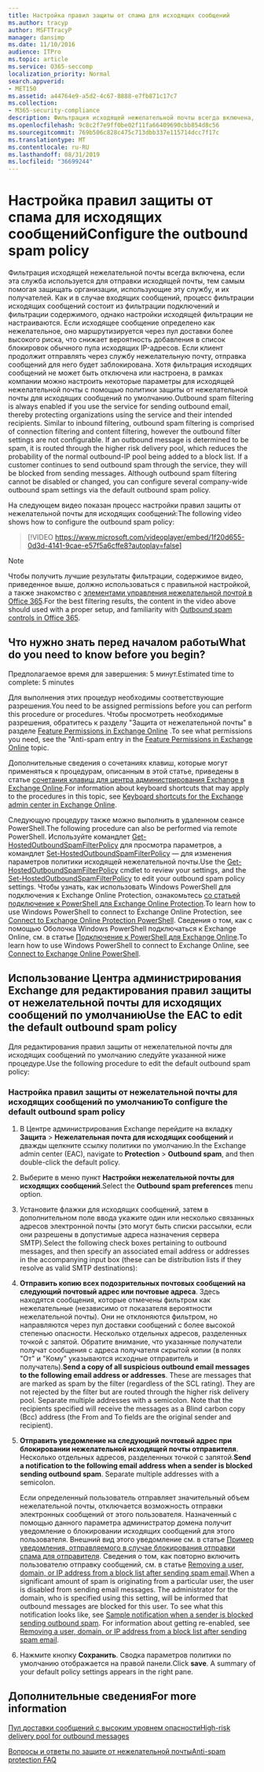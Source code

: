 ```yaml
---
title: Настройка правил защиты от спама для исходящих сообщений
ms.author: tracyp
author: MSFTTracyP
manager: dansimp
ms.date: 11/10/2016
audience: ITPro
ms.topic: article
ms.service: O365-seccomp
localization_priority: Normal
search.appverid:
- MET150
ms.assetid: a44764e9-a5d2-4c67-8888-e7fb871c17c7
ms.collection:
- M365-security-compliance
description: Фильтрация исходящей нежелательной почты всегда включена, если эта служба используется для отправки исходящей почты, тем самым помогая защищать организации, использующие эту службу, и их получателей.
ms.openlocfilehash: 9c8c2f7e9ff0be02f11fa66409690cbb854d8c56
ms.sourcegitcommit: 769b506c828c475c713dbb337e115714dcc7f17c
ms.translationtype: MT
ms.contentlocale: ru-RU
ms.lasthandoff: 08/31/2019
ms.locfileid: "36699244"
---
```

# <a name="configure-the-outbound-spam-policy"></a><span data-ttu-id="97436-103">Настройка правил защиты от спама для исходящих сообщений</span><span class="sxs-lookup"><span data-stu-id="97436-103">Configure the outbound spam policy</span></span>

<span data-ttu-id="97436-p101">Фильтрация исходящей нежелательной почты всегда включена, если эта служба используется для отправки исходящей почты, тем самым помогая защищать организации, использующие эту службу, и их получателей. Как и в случае входящих сообщений, процесс фильтрации исходящих сообщений состоит из фильтрации подключений и фильтрации содержимого, однако настройки исходящей фильтрации не настраиваются. Если исходящее сообщение определено как нежелательное, оно маршрутизируется через пул доставки более высокого риска, что снижает вероятность добавления в список блокировок обычного пула исходящих IP-адресов. Если клиент продолжит отправлять через службу нежелательную почту, отправка сообщений для него будет заблокирована. Хотя фильтрация исходящих сообщений не может быть отключена или настроена, в рамках компании можно настроить некоторые параметры для исходящей нежелательной почты с помощью политики защиты от нежелательной почты для исходящих сообщений по умолчанию.</span><span class="sxs-lookup"><span data-stu-id="97436-p101">Outbound spam filtering is always enabled if you use the service for sending outbound email, thereby protecting organizations using the service and their intended recipients. Similar to inbound filtering, outbound spam filtering is comprised of connection filtering and content filtering, however the outbound filter settings are not configurable. If an outbound message is determined to be spam, it is routed through the higher risk delivery pool, which reduces the probability of the normal outbound-IP pool being added to a block list. If a customer continues to send outbound spam through the service, they will be blocked from sending messages. Although outbound spam filtering cannot be disabled or changed, you can configure several company-wide outbound spam settings via the default outbound spam policy.</span></span> 
  
<span data-ttu-id="97436-109">На следующем видео показан процесс настройки правил защиты от нежелательной почты для исходящих сообщений:</span><span class="sxs-lookup"><span data-stu-id="97436-109">The following video shows how to configure the outbound spam policy:</span></span>
  
> [!VIDEO https://www.microsoft.com/videoplayer/embed/1f20d655-0d3d-4141-9cae-e57f5a6cffe8?autoplay=false]
  
> [!NOTE]
> <span data-ttu-id="97436-110">Чтобы получить лучшие результаты фильтрации, содержимое видео, приведенное выше, должно использоваться с правильной настройкой, а также знакомство с [элементами управления нежелательной почтой в Office 365](https://docs.microsoft.com/office365/securitycompliance/outbound-spam-controls).</span><span class="sxs-lookup"><span data-stu-id="97436-110">For the best filtering results, the content in the video above should used with a proper setup, and familiarity with [Outbound spam controls in Office 365](https://docs.microsoft.com/office365/securitycompliance/outbound-spam-controls).</span></span>

## <a name="what-do-you-need-to-know-before-you-begin"></a><span data-ttu-id="97436-111">Что нужно знать перед началом работы</span><span class="sxs-lookup"><span data-stu-id="97436-111">What do you need to know before you begin?</span></span>
<span data-ttu-id="97436-112"><a name="sectionSection0"> </a></span><span class="sxs-lookup"><span data-stu-id="97436-112"></span></span>

<span data-ttu-id="97436-113">Предполагаемое время для завершения: 5 минут.</span><span class="sxs-lookup"><span data-stu-id="97436-113">Estimated time to complete: 5 minutes</span></span>
  
<span data-ttu-id="97436-114">Для выполнения этих процедур необходимы соответствующие разрешения.</span><span class="sxs-lookup"><span data-stu-id="97436-114">You need to be assigned permissions before you can perform this procedure or procedures.</span></span> <span data-ttu-id="97436-115">Чтобы просмотреть необходимые разрешения, обратитесь к разделу "Защита от нежелательной почты" в разделе [Feature Permissions in Exchange Online](http://technet.microsoft.com/library/15073ce1-0917-403b-8839-02a2ebc96e16.aspx) .</span><span class="sxs-lookup"><span data-stu-id="97436-115">To see what permissions you need, see the "Anti-spam entry in the [Feature Permissions in Exchange Online](http://technet.microsoft.com/library/15073ce1-0917-403b-8839-02a2ebc96e16.aspx) topic.</span></span> 
  
<span data-ttu-id="97436-116">Дополнительные сведения о сочетаниях клавиш, которые могут применяться к процедурам, описанным в этой статье, приведены в статье [сочетания клавиш для центра администрирования Exchange в Exchange Online](https://docs.microsoft.com/Exchange/accessibility/keyboard-shortcuts-in-admin-center).</span><span class="sxs-lookup"><span data-stu-id="97436-116">For information about keyboard shortcuts that may apply to the procedures in this topic, see [Keyboard shortcuts for the Exchange admin center in Exchange Online](https://docs.microsoft.com/Exchange/accessibility/keyboard-shortcuts-in-admin-center).</span></span>
  
<span data-ttu-id="97436-117">Следующую процедуру также можно выполнить в удаленном сеансе PowerShell.</span><span class="sxs-lookup"><span data-stu-id="97436-117">The following procedure can also be performed via remote PowerShell.</span></span> <span data-ttu-id="97436-118">Используйте командлет [Get-HostedOutboundSpamFilterPolicy](http://technet.microsoft.com/library/8f15c83c-c10a-4d9d-b135-35321430bdc2.aspx) для просмотра параметров, а командлет [Set-HostedOutboundSpamFilterPolicy](http://technet.microsoft.com/library/665d1b04-d4b5-4a0e-811a-4e37096ccbfd.aspx) — для изменения параметров политики исходящей нежелательной почты.</span><span class="sxs-lookup"><span data-stu-id="97436-118">Use the [Get-HostedOutboundSpamFilterPolicy](http://technet.microsoft.com/library/8f15c83c-c10a-4d9d-b135-35321430bdc2.aspx) cmdlet to review your settings, and the [Set-HostedOutboundSpamFilterPolicy](http://technet.microsoft.com/library/665d1b04-d4b5-4a0e-811a-4e37096ccbfd.aspx) to edit your outbound spam policy settings.</span></span> <span data-ttu-id="97436-119">Чтобы узнать, как использовать Windows PowerShell для подключения к Exchange Online Protection, ознакомьтесь [со статьей подключение к PowerShell для Exchange Online Protection](https://go.microsoft.com/fwlink/p/?linkid=627290).</span><span class="sxs-lookup"><span data-stu-id="97436-119">To learn how to use Windows PowerShell to connect to Exchange Online Protection, see [Connect to Exchange Online Protection PowerShell](https://go.microsoft.com/fwlink/p/?linkid=627290).</span></span> <span data-ttu-id="97436-120">Сведения о том, как с помощью Оболочка Windows PowerShell подключаться к Exchange Online, см. в статье [Подключение к PowerShell для Exchange Online](https://go.microsoft.com/fwlink/p/?linkid=396554).</span><span class="sxs-lookup"><span data-stu-id="97436-120">To learn how to use Windows PowerShell to connect to Exchange Online, see [Connect to Exchange Online PowerShell](https://go.microsoft.com/fwlink/p/?linkid=396554).</span></span>
  
## <a name="use-the-eac-to-edit-the-default-outbound-spam-policy"></a><span data-ttu-id="97436-121">Использование Центра администрирования Exchange для редактирования правил защиты от нежелательной почты для исходящих сообщений по умолчанию</span><span class="sxs-lookup"><span data-stu-id="97436-121">Use the EAC to edit the default outbound spam policy</span></span>
<span data-ttu-id="97436-122"><a name="sectionSection1"> </a></span><span class="sxs-lookup"><span data-stu-id="97436-122"></span></span>

<span data-ttu-id="97436-123">Для редактирования правил защиты от нежелательной почты для исходящих сообщений по умолчанию следуйте указанной ниже процедуре.</span><span class="sxs-lookup"><span data-stu-id="97436-123">Use the following procedure to edit the default outbound spam policy:</span></span>
  
### <a name="to-configure-the-default-outbound-spam-policy"></a><span data-ttu-id="97436-124">Настройка правил защиты от нежелательной почты для исходящих сообщений по умолчанию</span><span class="sxs-lookup"><span data-stu-id="97436-124">To configure the default outbound spam policy</span></span>

1. <span data-ttu-id="97436-125">В Центре администрирования Exchange перейдите на вкладку **Защита** \> **Нежелательная почта для исходящих сообщений** и дважды щелкните ссылку политики по умолчанию.</span><span class="sxs-lookup"><span data-stu-id="97436-125">In the Exchange admin center (EAC), navigate to **Protection** \> **Outbound spam**, and then double-click the default policy.</span></span>
    
2. <span data-ttu-id="97436-126">Выберите в меню пункт **Настройки нежелательной почты для исходящих сообщений**.</span><span class="sxs-lookup"><span data-stu-id="97436-126">Select the **Outbound spam preferences** menu option.</span></span> 
    
3. <span data-ttu-id="97436-127">Установите флажки для исходящих сообщений, затем в дополнительном поле ввода укажите один или несколько связанных адресов электронной почты (это могут быть списки рассылки, если они разрешены в допустимые адреса назначения сервера SMTP).</span><span class="sxs-lookup"><span data-stu-id="97436-127">Select the following check boxes pertaining to outbound messages, and then specify an associated email address or addresses in the accompanying input box (these can be distribution lists if they resolve as valid SMTP destinations):</span></span>
    
1. <span data-ttu-id="97436-p104">**Отправить копию всех подозрительных почтовых сообщений на следующий почтовый адрес или почтовые адреса**. Здесь находятся сообщения, которые отмечены фильтром как нежелательные (независимо от показателя вероятности нежелательной почты). Они не отклоняются фильтром, но направляются через пул доставки сообщений с более высокой степенью опасности. Несколько отдельных адресов, разделенных точкой с запятой. Обратите внимание, что указанные получатели получат сообщения с адреса получателя скрытой копии (в полях "От" и "Кому" указываются исходные отправитель и получатель).</span><span class="sxs-lookup"><span data-stu-id="97436-p104">**Send a copy of all suspicious outbound email messages to the following email address or addresses**. These are messages that are marked as spam by the filter (regardless of the SCL rating). They are not rejected by the filter but are routed through the higher risk delivery pool. Separate multiple addresses with a semicolon. Note that the recipients specified will receive the messages as a Blind carbon copy (Bcc) address (the From and To fields are the original sender and recipient).</span></span>
    
2. <span data-ttu-id="97436-p105">**Отправить уведомление на следующий почтовый адрес при блокировании нежелательной исходящей почты отправителя**. Несколько отдельных адресов, разделенных точкой с запятой.</span><span class="sxs-lookup"><span data-stu-id="97436-p105">**Send a notification to the following email address when a sender is blocked sending outbound spam**. Separate multiple addresses with a semicolon.</span></span>
    
    <span data-ttu-id="97436-p106">Если определенный пользователь отправляет значительный объем нежелательной почты, отключается возможность отправки электронных сообщений от этого пользователя. Назначенный с помощью данного параметра администратор домена получит уведомление о блокировании исходящих сообщений для этого пользователя. Внешний вид этого уведомление см. в статье [Пример уведомления, отправляемого в случае блокирования отправки спама для отправителя](sample-notification-when-a-sender-is-blocked-sending-outbound-spam.md). Сведения о том, как повторно включить пользователю отправку сообщений, см. в статье [Removing a user, domain, or IP address from a block list after sending spam email](http://technet.microsoft.com/library/712cfcc1-31e8-4e51-8561-b64258a8f1e5.aspx).</span><span class="sxs-lookup"><span data-stu-id="97436-p106">When a significant amount of spam is originating from a particular user, the user is disabled from sending email messages. The administrator for the domain, who is specified using this setting, will be informed that outbound messages are blocked for this user. To see what this notification looks like, see [Sample notification when a sender is blocked sending outbound spam](sample-notification-when-a-sender-is-blocked-sending-outbound-spam.md). For information about getting re-enabled, see [Removing a user, domain, or IP address from a block list after sending spam email](http://technet.microsoft.com/library/712cfcc1-31e8-4e51-8561-b64258a8f1e5.aspx).</span></span>
    
4. <span data-ttu-id="97436-p107">Нажмите кнопку **Сохранить**. Сводка параметров политики по умолчанию отображается на правой панели.</span><span class="sxs-lookup"><span data-stu-id="97436-p107">Click **save**. A summary of your default policy settings appears in the right pane.</span></span>
    
## <a name="for-more-information"></a><span data-ttu-id="97436-141">Дополнительные сведения</span><span class="sxs-lookup"><span data-stu-id="97436-141">For more information</span></span>
<span data-ttu-id="97436-142"><a name="sectionSection2"> </a></span><span class="sxs-lookup"><span data-stu-id="97436-142"></span></span>

[<span data-ttu-id="97436-143">Пул доставки сообщений с высоким уровнем опасности</span><span class="sxs-lookup"><span data-stu-id="97436-143">High-risk delivery pool for outbound messages</span></span>](high-risk-delivery-pool-for-outbound-messages.md)
  
[<span data-ttu-id="97436-144">Вопросы и ответы по защите от нежелательной почты</span><span class="sxs-lookup"><span data-stu-id="97436-144">Anti-spam protection FAQ</span></span>](anti-spam-protection-faq.md)
  

